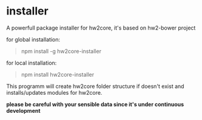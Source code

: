 installer
=========

A powerfull package installer for hw2core, it's based on hw2-bower project

for global installation:
>npm install -g hw2core-installer

for local installation:
>npm install hw2core-installer

This programm will create hw2core folder structure if doesn't exist and installs/updates modules for hw2core.

**please be careful with your sensible data since it's under continuous development**
